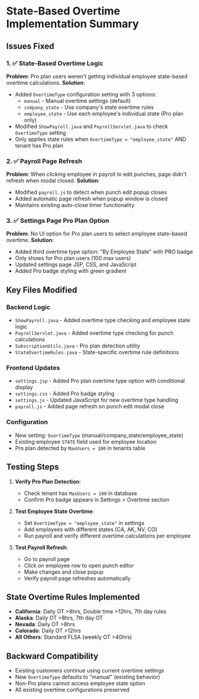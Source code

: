 # State-Based Overtime Implementation Summary

## Issues Fixed

### 1. ✅ State-Based Overtime Logic
**Problem**: Pro plan users weren't getting individual employee state-based overtime calculations.
**Solution**: 
- Added `OvertimeType` configuration setting with 3 options:
  - `manual` - Manual overtime settings (default)
  - `company_state` - Use company's state overtime rules
  - `employee_state` - Use each employee's individual state (Pro plan only)
- Modified `ShowPayroll.java` and `PayrollServlet.java` to check `OvertimeType` setting
- Only applies state rules when `OvertimeType = "employee_state"` AND tenant has Pro plan

### 2. ✅ Payroll Page Refresh
**Problem**: When clicking employee in payroll to edit punches, page didn't refresh when modal closed.
**Solution**: 
- Modified `payroll.js` to detect when punch edit popup closes
- Added automatic page refresh when popup window is closed
- Maintains existing auto-close timer functionality

### 3. ✅ Settings Page Pro Plan Option
**Problem**: No UI option for Pro plan users to select employee state-based overtime.
**Solution**:
- Added third overtime type option: "By Employee State" with PRO badge
- Only shows for Pro plan users (100 max users)
- Updated settings page JSP, CSS, and JavaScript
- Added Pro badge styling with green gradient

## Key Files Modified

### Backend Logic
- `ShowPayroll.java` - Added overtime type checking and employee state logic
- `PayrollServlet.java` - Added overtime type checking for punch calculations
- `SubscriptionUtils.java` - Pro plan detection utility
- `StateOvertimeRules.java` - State-specific overtime rule definitions

### Frontend Updates
- `settings.jsp` - Added Pro plan overtime type option with conditional display
- `settings.css` - Added Pro badge styling
- `settings.js` - Updated JavaScript for new overtime type handling
- `payroll.js` - Added page refresh on punch edit modal close

### Configuration
- New setting: `OvertimeType` (manual/company_state/employee_state)
- Existing employee `STATE` field used for employee location
- Pro plan detected by `MaxUsers = 100` in tenants table

## Testing Steps

1. **Verify Pro Plan Detection**:
   - Check tenant has `MaxUsers = 100` in database
   - Confirm Pro badge appears in Settings > Overtime section

2. **Test Employee State Overtime**:
   - Set `OvertimeType = "employee_state"` in settings
   - Add employees with different states (CA, AK, NV, CO)
   - Run payroll and verify different overtime calculations per employee

3. **Test Payroll Refresh**:
   - Go to payroll page
   - Click on employee row to open punch editor
   - Make changes and close popup
   - Verify payroll page refreshes automatically

## State Overtime Rules Implemented

- **California**: Daily OT >8hrs, Double time >12hrs, 7th day rules
- **Alaska**: Daily OT >8hrs, 7th day OT
- **Nevada**: Daily OT >8hrs  
- **Colorado**: Daily OT >12hrs
- **All Others**: Standard FLSA (weekly OT >40hrs)

## Backward Compatibility

- Existing customers continue using current overtime settings
- New `OvertimeType` defaults to "manual" (existing behavior)
- Non-Pro plans cannot access employee state option
- All existing overtime configurations preserved